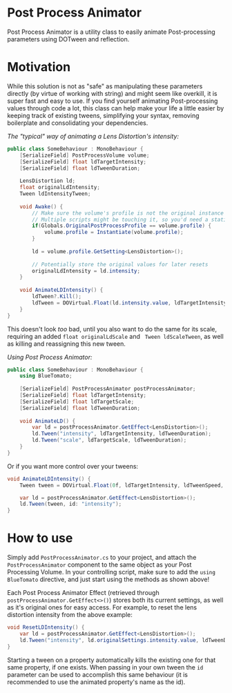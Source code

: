 # Post Process Animator
Post Process Animator is a utility class to easily animate Post-processing parameters using DOTween and reflection.

# Motivation
While this solution is not as "safe" as manipulating these parameters directly (by virtue of working with string) and might seem like overkill, it is super fast and easy to use. If you find yourself animating Post-processing values through code a lot, this class can help make your life a little easier by keeping track of existing tweens, simplifying your syntax, removing boilerplate and consolidating your dependencies.

*The "typical" way of animating a Lens Distortion's intensity:*
```csharp
public class SomeBehaviour : MonoBehaviour {
    [SerializeField] PostProcessVolume volume;
    [SerializeField] float ldTargetIntensity;
    [SerializeField] float ldTweenDuration;
    
    LensDistortion ld;
    float originalLdIntensity;
    Tween ldIntensityTween;
    
    void Awake() {
        // Make sure the volume's profile is not the original instance if you don't want to modify the Scriptable Object stored in your project.
        // Multiple scripts might be touching it, so you'd need a static or shared bool somewhere.
        if(Globals.OriginalPostProcessProfile == volume.profile) {
            volume.profile = Instantiate(volume.profile);
        }
        
        ld = volume.profile.GetSetting<LensDistortion>();
        
        // Potentially store the original values for later resets
        originalLdIntensity = ld.intensity;
    }
    
    void AnimateLDIntensity() {
        ldTween?.Kill();
        ldTween = DOVirtual.Float(ld.intensity.value, ldTargetIntensity, ldTweenDuration, x => ld.intensity.value = x);
    }
}
```

This doesn't look *too* bad, until you also want to do the same for its scale, requiring an added `float originalLdScale` and ` Tween ldScaleTween`, as well as killing and reassigning this new tween.

*Using Post Process Animator:*
```csharp
public class SomeBehaviour : MonoBehaviour {
    using BlueTomato;
    
    [SerializeField] PostProcessAnimator postProcessAnimator;
    [SerializeField] float ldTargetIntensity;
    [SerializeField] float ldTargetScale;
    [SerializeField] float ldTweenDuration;
    
    void AnimateLD() {
        var ld = postProcessAnimator.GetEffect<LensDistortion>();
        ld.Tween("intensity", ldTargetIntensity, ldTweenDuration);
        ld.Tween("scale", ldTargetScale, ldTweenDuration);
    }
}
```

Or if you want more control over your tweens:

```csharp
void AnimateLDIntensity() {
    Tween tween = DOVirtual.Float(0f, ldTargetIntensity, ldTweenSpeed, x => ld.settings.intensity.value = x).SetSpeedBased();

    var ld = postProcessAnimator.GetEffect<LensDistortion>();
    ld.Tween(tween, id: "intensity");
}
```

# How to use
Simply add `PostProcessAnimator.cs` to your project, and attach the `PostProcessAnimator` component to the same object as your Post Processing Volume. In your controlling script, make sure to add the `using BlueTomato` directive, and just start using the methods as shown above!

Each Post Process Animator Effect (retrieved through `postProcessAnimator.GetEffect<>()`) stores both its current settings, as well as it's original ones for easy access. For example, to reset the lens distortion intensity from the above example:

```csharp
void ResetLDIntensity() {
    var ld = postProcessAnimator.GetEffect<LensDistortion>();
    ld.Tween("intensity", ld.originalSettings.intensity.value, ldTweenDuration);
}
```

Starting a tween on a property automatically kills the existing one for that same property, if one exists. When passing in your own tween the `id` parameter can be used to accomplish this same behaviour (it is recommended to use the animated property's name as the id).
